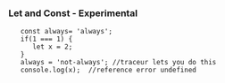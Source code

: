 ### Let and Const - Experimental 
```
   const always= 'always';
   if(1 === 1) {
      let x = 2;
   }
   always = 'not-always'; //traceur lets you do this
   console.log(x);  //reference error undefined
   

```